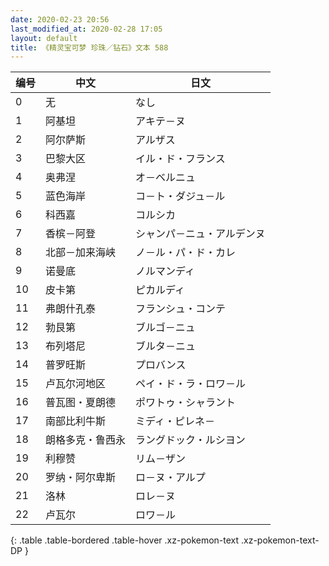 ```yaml
---
date: 2020-02-23 20:56
last_modified_at: 2020-02-28 17:05
layout: default
title: 《精灵宝可梦 珍珠／钻石》文本 588
---
```

| 编号 | 中文 | 日文 |
| ---- | ---- | ---- |
| 0 | 无 | なし |
| 1 | 阿基坦 | アキテ－ヌ |
| 2 | 阿尔萨斯 | アルザス |
| 3 | 巴黎大区 | イル・ド・フランス |
| 4 | 奥弗涅 | オ－ベルニュ |
| 5 | 蓝色海岸 | コ－ト・ダジュ－ル |
| 6 | 科西嘉 | コルシカ |
| 7 | 香槟－阿登 | シャンパ－ニュ・アルデンヌ |
| 8 | 北部－加来海峡 | ノ－ル・パ・ド・カレ |
| 9 | 诺曼底 | ノルマンディ |
| 10 | 皮卡第 | ピカルディ |
| 11 | 弗朗什孔泰 | フランシュ・コンテ |
| 12 | 勃艮第 | ブルゴ－ニュ |
| 13 | 布列塔尼 | ブルタ－ニュ |
| 14 | 普罗旺斯 | プロバンス |
| 15 | 卢瓦尔河地区 | ペイ・ド・ラ・ロワ－ル |
| 16 | 普瓦图・夏朗德 | ポワトゥ・シャラント |
| 17 | 南部比利牛斯 | ミディ・ピレネ－ |
| 18 | 朗格多克・鲁西永 | ラングドック・ルシヨン |
| 19 | 利穆赞 | リム－ザン |
| 20 | 罗纳・阿尔卑斯 | ロ－ヌ・アルプ |
| 21 | 洛林 | ロレ－ヌ |
| 22 | 卢瓦尔 | ロワ－ル |
{: .table .table-bordered .table-hover .xz-pokemon-text .xz-pokemon-text-DP }
